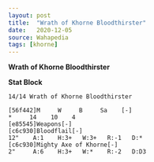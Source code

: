 ```yaml
---
layout: post
title:  "Wrath of Khorne Bloodthirster"
date:   2020-12-05
source: Wahapedia
tags: [khorne]
---
```


**Wrath of Khorne Bloodthirster**

**Stat Block**
```
14/14 Wrath of Khorne Bloodthirster
```

```
[56f442]M     W     B     Sa    [-]
*     14    10    4     
[e85545]Weapons[-]
[c6c930]Bloodflail[-]
12"    A:1    H:3+   W:3+   R:-1   D:*   
[c6c930]Mighty Axe of Khorne[-]
2"     A:6    H:3+   W:*    R:-2   D:D3  
```



